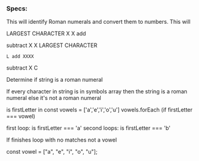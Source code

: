 

### Specs: 
  This will identify Roman numerals and convert them to numbers.
  This will 



  LARGEST CHARACTER X X add

  subtract X X LARGEST CHARACTER

    L add XXXX

  subtract X  C

Determine if string is a roman numeral

If every character in string is in symbols array then the string is a roman numeral
else it's not a roman numeral

is firstLetter in const vowels = ['a','e','i','o','u']
vowels.forEach (if firstLetter === vowel)

first loop: is firstLetter === 'a'
second loops: is firstLetter === 'b' 

If finishes loop with no matches not a vowel

const vowel = ["a", "e", "i", "o", "u"];

